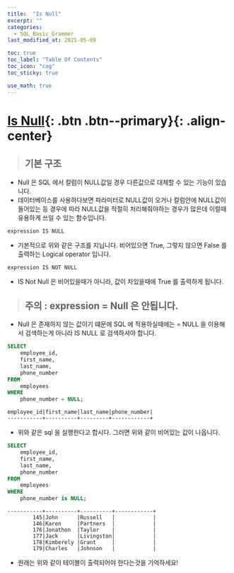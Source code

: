 ```yaml
---
title:  "Is Null"
excerpt: ""
categories:
  - SQL_Basic_Grammer
last_modified_at: 2021-05-09

toc: true
toc_label: "Table Of Contents"
toc_icon: "cog"
toc_sticky: true

use_math: true
---
```


# [Is Null](#link){: .btn .btn--primary}{: .align-center}

> ## 기본 구조

- Null 은 SQL 에서 칼럼이 NULL값일 경우 다른값으로 대체할 수 있는 기능이 있습니다. 
- 데이터베이스를 사용하다보면 파라미터로 NULL값이 오거나 칼럼안에 NULL값이 들어있는 등 경우에 따라 NULL값을 적절히 처리해줘야하는 경우가 많은데 이럴때 유용하게 쓰일 수 있는 함수입니다.

```
expression IS NULL
```

- 기본적으로 위와 같은 구조를 지닙니다. 비어있으면 True, 그렇지 않으면 False 를 출력하는 Logical operator 입니다.

```
expression IS NOT NULL
```

- IS Not Null 은 비어있을때가 아니라, 값이 차있을때에 True 를 출력하게 됩니다.

> ## 주의 : expression = Null 은 안됩니다.

- Null 은 존재하지 않는 값이기 떄문에 SQL 에 적용하실때에는 = NULL 을 이용해서 검색하는게 아니라 IS NULL 로 검색하셔야 합니다.

```sql
SELECT
	employee_id,
	first_name,
	last_name,
	phone_number
FROM
	employees
WHERE
	phone_number = NULL;
```

```
employee_id|first_name|last_name|phone_number|
-----------+----------+---------+------------+
```

- 위와 같은 sql 을 실행한다고 합시다. 그러면 위와 같이 비어있는 값이 나옵니다. 

```sql
SELECT
	employee_id,
	first_name,
	last_name,
	phone_number
FROM
	employees
WHERE
	phone_number is NULL;
```

```
-----------+----------+----------+------------+
        145|John      |Russell   |            |
        146|Karen     |Partners  |            |
        176|Jonathon  |Taylor    |            |
        177|Jack      |Livingston|            |
        178|Kimberely |Grant     |            |
        179|Charles   |Johnson   |            |
```

- 원래는 위와 같이 테이블이 출력되어야 한다는것을 기억하세요!







